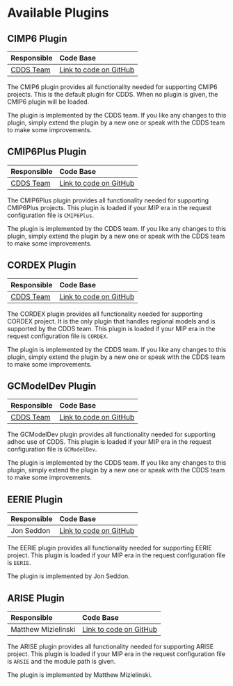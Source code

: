 # Available Plugins

## CIMP6 Plugin

| Responsible                        | Code Base                                                                                            |
|:-----------------------------------|:-----------------------------------------------------------------------------------------------------|
| [CDDS Team](cdds@metoffive.gov.uk) | [Link to code on GitHub](https://github.com/MetOffice/CDDS/tree/main/cdds/cdds/common/plugins/cmip6) |

The CMIP6 plugin provides all functionality needed for supporting CMIP6 projects. This is the default plugin for CDDS. When no plugin is given, 
the CMIP6 plugin will be loaded.

The plugin is implemented by the CDDS team. If you like any changes to this plugin, simply extend the plugin by a new one or speak with the 
CDDS team to make some improvements.

## CMIP6Plus Plugin

| Responsible                        | Code Base                                                                                                  |
|:-----------------------------------|:-----------------------------------------------------------------------------------------------------------|
| [CDDS Team](cdds@metoffive.gov.uk) | [Link to code on GitHub](https://github.com/MetOffice/CDDS/tree/main/cdds/cdds/common/plugins/cmip6_plus)  |

The CMIP6Plus plugin provides all functionality needed for supporting CMIP6Plus projects. This plugin is loaded if your MIP era in the request 
configuration file is `CMIP6Plus`.

The plugin is implemented by the CDDS team. If you like any changes to this plugin, simply extend the plugin by a new one or speak with the 
CDDS team to make some improvements.

## CORDEX Plugin

| Responsible                        | Code Base                                                                                              |
|:-----------------------------------|:-------------------------------------------------------------------------------------------------------|
| [CDDS Team](cdds@metoffive.gov.uk) | [Link to code on GitHub](https://github.com/MetOffice/CDDS/tree/main/cdds/cdds/common/plugins/cordex)  |

The CORDEX plugin provides all functionality needed for supporting CORDEX project. It is the only plugin that handles regional models and is 
supported by the CDDS team. This plugin is loaded if your MIP era in the request configuration file is `CORDEX`.

The plugin is implemented by the CDDS team. If you like any changes to this plugin, simply extend the plugin by a new one or speak with the 
CDDS team to make some improvements.

## GCModelDev Plugin

| Responsible                        | Code Base                                                                                                 |
|:-----------------------------------|:----------------------------------------------------------------------------------------------------------|
| [CDDS Team](cdds@metoffive.gov.uk) | [Link to code on GitHub](https://github.com/MetOffice/CDDS/tree/main/cdds/cdds/common/plugins/gcmodeldev) |

The GCModelDev plugin provides all functionality needed for supporting adhoc use of CDDS. This plugin is loaded if your MIP era in the 
request configuration file is `GCModelDev`.

The plugin is implemented by the CDDS team. If you like any changes to this plugin, simply extend the plugin by a new one or speak with the 
CDDS team to make some improvements.

## EERIE Plugin

| Responsible                       | Code Base                                                                                                               |
|:----------------------------------|:------------------------------------------------------------------------------------------------------------------------|
| Jon Seddon                        | [Link to code on GitHub](https://github.com/MetOffice/CDDS/tree/CDDSO-318-eerie-plugin/cdds/cdds/common/plugins/eerie)  |

The EERIE plugin provides all functionality needed for supporting EERIE project. This plugin is loaded if your MIP era in the 
request configuration file is `EERIE`.

The plugin is implemented by Jon Seddon.

## ARISE Plugin

| Responsible                               | Code Base                                                                                       |
|:------------------------------------------|:------------------------------------------------------------------------------------------------|
| Matthew Mizielinski                       | [Link to code on GitHub](https://github.com/MetOffice/arise-cmor-tables/tree/master/cdds_arise) |

The ARISE plugin provides all functionality needed for supporting ARISE project. This plugin is loaded if your MIP era in the 
request configuration file is `ARSIE` and the module path is given.

The plugin is implemented by Matthew Mizielinski.
